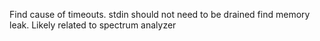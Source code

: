 Find cause of timeouts.
    stdin should not need to be drained
find memory leak. Likely related to spectrum analyzer